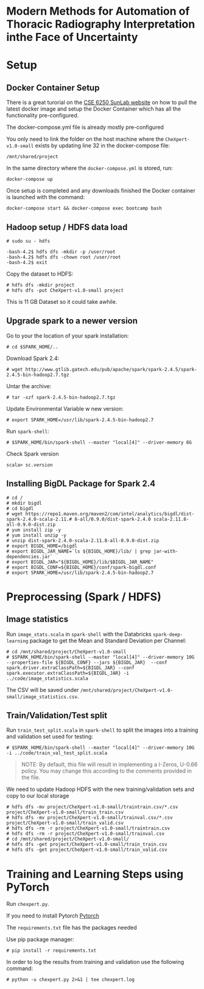 # Modern Methods for Automation of Thoracic Radiography Interpretation inthe Face of Uncertainty


# Setup
## Docker Container Setup

There is a great turorial on the [CSE 6250 SunLab website](http://www.sunlab.org/teaching/cse6250/spring2021/env/env-docker-compose.html#run-exec-and-ssh-how-to-access-the-environment) on how to pull the latest docker image and setup the Docker Container which has all the functionality pre-configured. 

The docker-compose.yml file is already mostly pre-configured

You only need to link the folder on the host machine where the `CheXpert-v1.0-small` exists by updating line 32 in the docker-compose file:

 `/mnt/shared/project` 

In the same directory where the `docker-compose.yml` is stored, run:

```
docker-compose up
```

Once setup is completed and any downloads finished the Docker container is launched with the command:
```
docker-compose start && docker-compose exec bootcamp bash
```

## Hadoop setup / HDFS data load
```
# sudo su - hdfs
```
```
-bash-4.2$ hdfs dfs -mkdir -p /user/root
-bash-4.2$ hdfs dfs -chown root /user/root
-bash-4.2$ exit
```

Copy the dataset to HDFS:
```
# hdfs dfs -mkdir project
# hdfs dfs -put CheXpert-v1.0-small project
```

This is 11 GB Dataset so it could take awhile.

## Upgrade spark to a newer version

Go to your the location of your spark installation:
```
# cd $SPARK_HOME/..
```

Download Spark 2.4:
```
# wget http://www.gtlib.gatech.edu/pub/apache/spark/spark-2.4.5/spark-2.4.5-bin-hadoop2.7.tgz
```

Untar the archive:
```
# tar -xzf spark-2.4.5-bin-hadoop2.7.tgz
```

Update Environmental Variable w new version:
```
# export SPARK_HOME=/usr/lib/spark-2.4.5-bin-hadoop2.7
```

Run `spark-shell`:
```
# $SPARK_HOME/bin/spark-shell --master "local[4]" --driver-memory 8G
```

Check Spark version
```
scala> sc.version
```


## Installing BigDL Package for Spark 2.4

```
# cd /
# mkdir bigdl
# cd bigdl
# wget https://repo1.maven.org/maven2/com/intel/analytics/bigdl/dist-spark-2.4.0-scala-2.11.# 8-all/0.9.0/dist-spark-2.4.0 scala-2.11.8-all-0.9.0-dist.zip
# yum install zip -y
# yum install unzip -y
# unzip dist-spark-2.4.0-scala-2.11.8-all-0.9.0-dist.zip
# export BIGDL_HOME=/bigdl
# export BIGDL_JAR_NAME=`ls ${BIGDL_HOME}/lib/ | grep jar-with-dependencies.jar`
# export BIGDL_JAR="${BIGDL_HOME}/lib/$BIGDL_JAR_NAME"
# export BIGDL_CONF=${BIGDL_HOME}/conf/spark-bigdl.conf
# export SPARK_HOME=/usr/lib/spark-2.4.5-bin-hadoop2.7
```
# Preprocessing (Spark / HDFS)

## Image statistics

Run `image_stats.scala` in `spark-shell` with the Databricks `spark-deep-learning` package to get the Mean and Standard Deviation per Channel:
```
# cd /mnt/shared/project/CheXpert-v1.0-small
# $SPARK_HOME/bin/spark-shell --master "local[4]" --driver-memory 10G --properties-file ${BIGDL_CONF} --jars ${BIGDL_JAR}  --conf spark.driver.extraClassPath=${BIGDL_JAR} --conf spark.executor.extraClassPath=${BIGDL_JAR} -i ../code/image_statistics.scala
```
The CSV will be saved under `/mnt/shared/project/CheXpert-v1.0-small/image_statistics.csv`.


## Train/Validation/Test split

Run `train_test_split.scala` in `spark-shell` to split the images into a training and validation set used for testing:
```
# $SPARK_HOME/bin/spark-shell --master "local[4]" --driver-memory 10G -i ../code/train_val_test_split.scala
```

> NOTE: By default, this file will result in implementing a I-Zeros, U-0.66 policy. You may change this according to the comments provided in the file.  
  

We need to update Hadoop HDFS with the new training/validation sets and copy to our local storage

```
# hdfs dfs -mv project/CheXpert-v1.0-small/traintrain.csv/*.csv project/CheXpert-v1.0-small/train_train.csv
# hdfs dfs -mv project/CheXpert-v1.0-small/trainval.csv/*.csv project/CheXpert-v1.0-small/train_valid.csv
# hdfs dfs -rm -r project/CheXpert-v1.0-small/traintrain.csv
# hdfs dfs -rm -r project/CheXpert-v1.0-small/trainval.csv
# cd /mnt/shared/project/CheXpert-v1.0-small/
# hdfs dfs -get project/CheXpert-v1.0-small/train_train.csv
# hdfs dfs -get project/CheXpert-v1.0-small/train_valid.csv
```

# Training and Learning Steps using PyTorch

Run `chexpert.py`.


If you need to install Pytorch [Pytorch](https://pytorch.org/get-started/locally/)

The  `requirements.txt` file has the packages needed

Use pip package manager:
```
# pip install -r requirements.txt
```

In order to log the results from training and validation use the following command:

```
# python -u chexpert.py 2>&1 | tee chexpert.log
```
